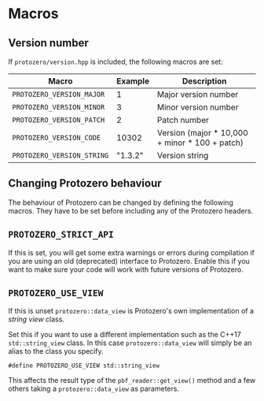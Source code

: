
# Macros

## Version number

If `protozero/version.hpp` is included, the following macros are set:

| Macro                      | Example | Description                                    |
| -------------------------- | ------- | ---------------------------------------------- |
| `PROTOZERO_VERSION_MAJOR`  | 1       | Major version number                           |
| `PROTOZERO_VERSION_MINOR`  | 3       | Minor version number                           |
| `PROTOZERO_VERSION_PATCH`  | 2       | Patch number                                   |
| `PROTOZERO_VERSION_CODE`   | 10302   | Version (major * 10,000 + minor * 100 + patch) |
| `PROTOZERO_VERSION_STRING` | "1.3.2" | Version string                                 |

## Changing Protozero behaviour

The behaviour of Protozero can be changed by defining the following macros.
They have to be set before including any of the Protozero headers.

## `PROTOZERO_STRICT_API`

If this is set, you will get some extra warnings or errors during compilation
if you are using an old (deprecated) interface to Protozero. Enable this if
you want to make sure your code will work with future versions of Protozero.

## `PROTOZERO_USE_VIEW`

If this is unset `protozero::data_view` is Protozero's own implementation of
a *string view* class.

Set this if you want to use a different implementation such as the C++17
`std::string_view` class. In this case `protozero::data_view` will simply be
an alias to the class you specify.

    #define PROTOZERO_USE_VIEW std::string_view

This affects the result type of the `pbf_reader::get_view()` method and a few
others taking a `protozero::data_view` as parameters.


